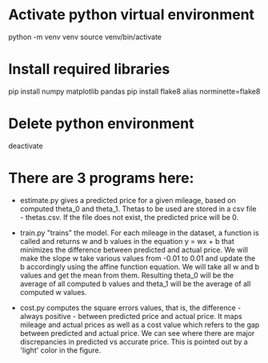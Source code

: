 # Activate python virtual environment

python -m venv venv
source venv/bin/activate

# Install required libraries

pip install numpy matplotlib pandas
pip install flake8
alias norminette=flake8

# Delete python environment

deactivate

# There are 3 programs here:

- estimate.py gives a predicted price for a given mileage, based on computed theta_0 and theta_1. Thetas to be used are stored in a csv file - thetas.csv. If the file does not exist, the predicted price will be 0.

- train.py "trains" the model. For each mileage in the dataset, a function is called and returns w and b values in the equation y = wx + b that minimizes the difference between predicted and actual price. We will make the slope w take various values from -0.01 to 0.01 and update the b accordingly using the affine function equation. We will take all w and b values and get the mean from them. Resulting theta_0 will be the average of all computed b values and theta_1 will be the average of all computed w values.

- cost.py computes the square errors values, that is, the difference - always positive - between predicted price and actual price. It maps mileage and actual prices as well as a cost value which refers to the gap between predicted and actual price. We can see where there are major discrepancies in predicted vs accurate price. This is pointed out by a 'light' color in the figure.
